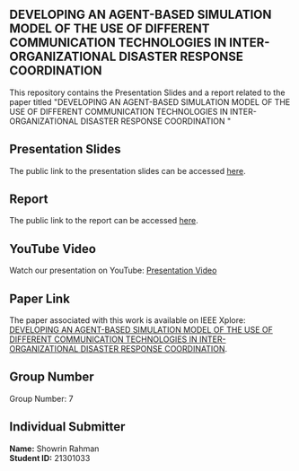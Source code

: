 ## DEVELOPING AN AGENT-BASED SIMULATION MODEL OF THE USE OF DIFFERENT COMMUNICATION TECHNOLOGIES IN INTER-ORGANIZATIONAL DISASTER RESPONSE COORDINATION

This repository contains the Presentation Slides and a report related to the paper titled "DEVELOPING AN AGENT-BASED SIMULATION MODEL OF THE USE OF DIFFERENT
COMMUNICATION TECHNOLOGIES IN INTER-ORGANIZATIONAL DISASTER
RESPONSE COORDINATION
" 

## Presentation Slides

The public link to the presentation slides can be accessed [here](#).
## Report

The public link to the report can be accessed [here](https://docs.google.com/document/d/1mfqKYN9RwF29FENxoet6fgwttmwksMg0vOBazAkWIUc/edit?usp=sharing).
## YouTube Video

Watch our presentation on YouTube: [Presentation Video](#)
## Paper Link

The paper associated with this work is available on IEEE Xplore: [DEVELOPING AN AGENT-BASED SIMULATION MODEL OF THE USE OF DIFFERENT
COMMUNICATION TECHNOLOGIES IN INTER-ORGANIZATIONAL DISASTER
RESPONSE COORDINATION](https://ieeexplore.ieee.org/document/8632257).

## Group Number

Group Number: 7

## Individual Submitter

**Name:** Showrin Rahman  
**Student ID:** 21301033
